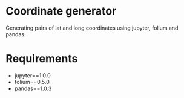 # Coordinate generator

Generating pairs of lat and long coordinates using jupyter, folium and pandas.

# Requirements

- jupyter==1.0.0</br>
- folium==0.5.0</br>
- pandas==1.0.3
